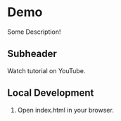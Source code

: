 # Demo

Some Description!

## Subheader

Watch tutorial on YouTube.

## Local Development

1. Open index.html in your browser.
